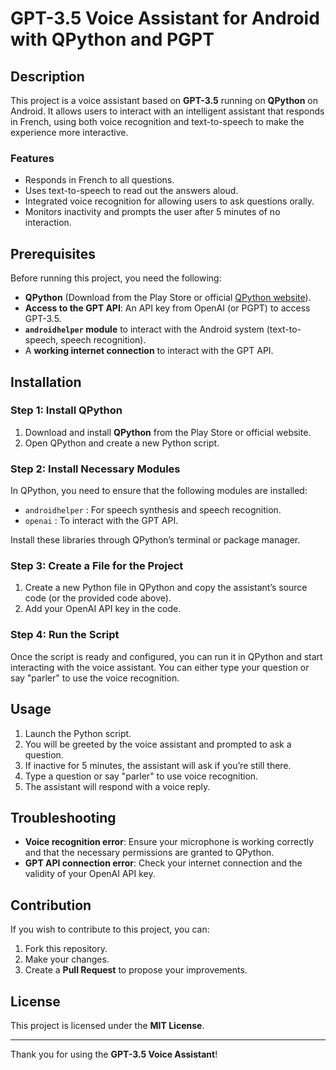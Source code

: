 # GPT-3.5 Voice Assistant for Android with QPython and PGPT

## Description

This project is a voice assistant based on **GPT-3.5** running on **QPython** on Android. It allows users to interact with an intelligent assistant that responds in French, using both voice recognition and text-to-speech to make the experience more interactive.

### Features
- Responds in French to all questions.
- Uses text-to-speech to read out the answers aloud.
- Integrated voice recognition for allowing users to ask questions orally.
- Monitors inactivity and prompts the user after 5 minutes of no interaction.
  
## Prerequisites

Before running this project, you need the following:

- **QPython** (Download from the Play Store or official [QPython website](https://www.qpython.com/)).
- **Access to the GPT API**: An API key from OpenAI (or PGPT) to access GPT-3.5.
- **`androidhelper` module** to interact with the Android system (text-to-speech, speech recognition).
- A **working internet connection** to interact with the GPT API.

## Installation

### Step 1: Install QPython
1. Download and install **QPython** from the Play Store or official website.
2. Open QPython and create a new Python script.

### Step 2: Install Necessary Modules
In QPython, you need to ensure that the following modules are installed:
- `androidhelper` : For speech synthesis and speech recognition.
- `openai` : To interact with the GPT API.

Install these libraries through QPython’s terminal or package manager.

### Step 3: Create a File for the Project
1. Create a new Python file in QPython and copy the assistant’s source code (or the provided code above).
2. Add your OpenAI API key in the code.

### Step 4: Run the Script
Once the script is ready and configured, you can run it in QPython and start interacting with the voice assistant. You can either type your question or say "parler" to use the voice recognition.

## Usage

1. Launch the Python script.
2. You will be greeted by the voice assistant and prompted to ask a question.
3. If inactive for 5 minutes, the assistant will ask if you’re still there.
4. Type a question or say "parler" to use voice recognition.
5. The assistant will respond with a voice reply.

## Troubleshooting

- **Voice recognition error**: Ensure your microphone is working correctly and that the necessary permissions are granted to QPython.
- **GPT API connection error**: Check your internet connection and the validity of your OpenAI API key.

## Contribution

If you wish to contribute to this project, you can:
1. Fork this repository.
2. Make your changes.
3. Create a **Pull Request** to propose your improvements.

## License

This project is licensed under the **MIT License**.

---

Thank you for using the **GPT-3.5 Voice Assistant**!
